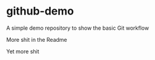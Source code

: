 # github-demo
A simple demo repository to show the basic Git workflow

More shit in the Readme

Yet more shit
